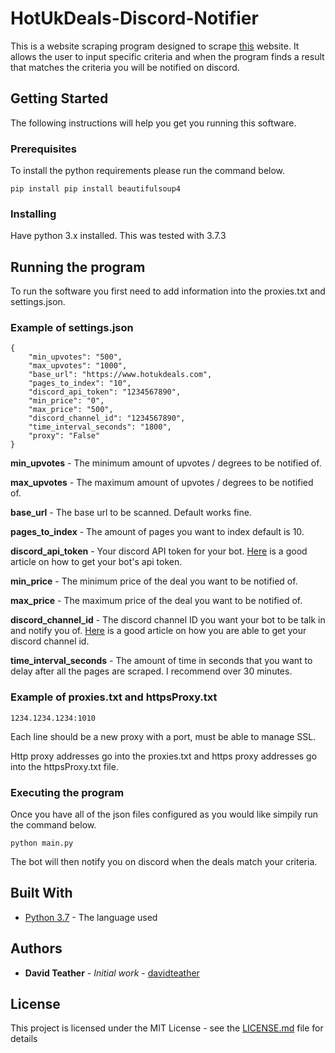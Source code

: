 # HotUkDeals-Discord-Notifier

This is a website scraping program designed to scrape [this](https://www.hotukdeals.com/) website. It allows the user to input specific criteria and when the program finds a result that matches the criteria you will be notified on discord.

## Getting Started

The following instructions will help you get you running this software.

### Prerequisites

To install the python requirements please run the command below.

```
pip install pip install beautifulsoup4
```

### Installing

Have python 3.x installed. This was tested with 3.7.3

## Running the program

To run the software you first need to add information into the proxies.txt and settings.json.

### **Example of settings.json**
```
{
    "min_upvotes": "500",
    "max_upvotes": "1000",
    "base_url": "https://www.hotukdeals.com",
    "pages_to_index": "10",
    "discord_api_token": "1234567890",
    "min_price": "0",
    "max_price": "500",
    "discord_channel_id": "1234567890",
    "time_interval_seconds": "1800",
    "proxy": "False"
}
```

**min_upvotes** - The minimum amount of upvotes / degrees to be notified of.

**max_upvotes** - The maximum amount of upvotes / degrees to be notified of.

**base_url** - The base url to be scanned. Default works fine.

**pages_to_index** - The amount of pages you want to index default is 10.

**discord_api_token** - Your discord API token for your bot. [Here](https://www.writebots.com/discord-bot-token/) is a good article on how to get your bot's api token.

**min_price** - The minimum price of the deal you want to be notified of.

**max_price** - The maximum price of the deal you want to be notified of.

**discord_channel_id** - The discord channel ID you want your bot to be talk in and notify you of. [Here](https://support.discordapp.com/hc/en-us/articles/206346498-Where-can-I-find-my-User-Server-Message-ID-) is a good article on how you are able to get your discord channel id.

**time_interval_seconds** - The amount of time in seconds that you want to delay after all the pages are scraped. I recommend over 30 minutes. 

### **Example of proxies.txt and httpsProxy.txt**
```
1234.1234.1234:1010
```

Each line should be a new proxy with a port, must be able to manage SSL.

Http proxy addresses go into the proxies.txt and https proxy addresses go into the httpsProxy.txt file.


### Executing the program

Once you have all of the json files configured as you would like simpily run the command below.

```
python main.py
```

The bot will then notify you on discord when the deals match your criteria.

## Built With

* [Python 3.7](https://www.python.org/) - The language used

## Authors

* **David Teather** - *Initial work* - [davidteather](https://github.com/davidteather)

## License

This project is licensed under the MIT License - see the [LICENSE.md](LICENSE.md) file for details

